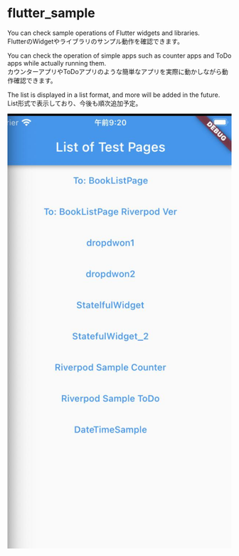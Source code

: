# flutter_sample
You can check sample operations of Flutter widgets and libraries.  
FlutterのWidgetやライブラリのサンプル動作を確認できます。

You can check the operation of simple apps such as counter apps and ToDo apps while actually running them.  
カウンターアプリやToDoアプリのような簡単なアプリを実際に動かしながら動作確認できます。

The list is displayed in a list format, and more will be added in the future.  
List形式で表示しており、今後も順次追加予定。

![Top Image](https://github.com/matttake/flutter_sample/blob/images/Top%20Page.jpeg?raw=true)
